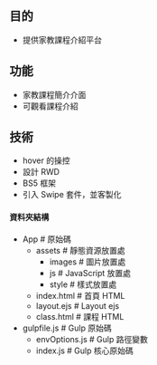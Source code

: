 
## 目的

- 提供家教課程介紹平台

## 功能

- 家教課程簡介介面
- 可觀看課程介紹

## 技術
- hover 的操控
- 設計 RWD 
- BS5 框架
- 引入 Swipe 套件，並客製化

#### 資料夾結構

- App # 原始碼
  - assets # 靜態資源放置處
    - images # 圖片放置處
    - js # JavaScript 放置處
    - style # 樣式放置處
  - index.html # 首頁 HTML
  - layout.ejs # Layout ejs
  - class.html # 課程 HTML
- gulpfile.js # Gulp 原始碼
  - envOptions.js # Gulp 路徑變數
  - index.js # Gulp 核心原始碼







